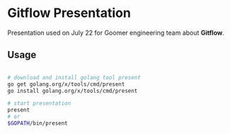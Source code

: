 # Gitflow Presentation

Presentation used on July 22 for Goomer engineering team about **Gitflow**.

## Usage

```sh

# download and install golang tool present
go get golang.org/x/tools/cmd/present
go install golang.org/x/tools/cmd/present

# start presentation
present
# or
$GOPATH/bin/present

```
